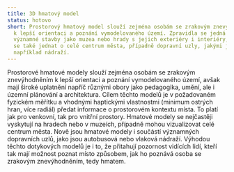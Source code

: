 ```yaml
---
title: 3D hmatový model
status: hotovo
short: Prostorový hmatový model slouží zejména osobám se zrakovým znevýhodněním
  k lepší orientaci a poznání vymodelovaného území. Zpravidla se jedná o
  významné stavby jako muzea nebo hrady s jejich exteriéry i interiéry, ale může
  se také jednat o celé centrum města, případně dopravní uzly, jakými jsou
  například nádraží.
---
```

Prostorové hmatové modely slouží zejména osobám se zrakovým znevýhodněním k lepší orientaci a poznání vymodelovaného území, avšak mají široké uplatnění napříč různými obory jako pedagogika, umění, ale i územní plánování a architektura. Cílem těchto modelů je v požadovaném fyzickém měřítku a vhodnými haptickými vlastnostmi (minimum ostrých hran, více radiál) předat informace o prostorovém kontextu místa. To platí jak pro venkovní, tak pro vnitřní prostory. Hmatové modely se nejčastěji vyskytují na hradech nebo v muzeích, případně mohou vizualizovat celé centrum města. Nově jsou hmatové modely i součástí významných dopravních uzlů, jako jsou autobusová nebo vlaková nádraží. Výhodou těchto dotykových modelů je i to, že přitahují pozornost vidících lidí, kteří tak mají možnost poznat místo způsobem, jak ho poznává osoba se zrakovým znevýhodněním, tedy hmatem.